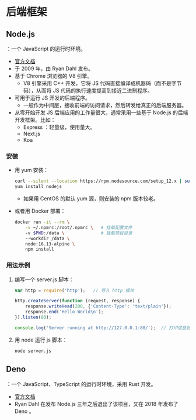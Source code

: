 # 后端框架

## Node.js

：一个 JavaScript 的运行时环境。
- [官方文档](https://nodejs.org/en/docs/guides/)
- 于 2009 年，由 Ryan Dahl 发布。
- 基于 Chrome 浏览器的 V8 引擎。
  - V8 引擎采用 C++ 开发，它将 JS 代码直接编译成机器码（而不是字节码），从而将 JS 代码的执行速度提高到接近二进制程序。
- 可用于运行 JS 开发的后端程序。
  - 一般作为中间层，接收前端的访问请求，然后转发给真正的后端服务器。
- 从零开始开发 JS 后端应用的工作量很大，通常采用一些基于 Node.js 的后端开发框架。比如：
  - Express ：轻量级，使用量大。
  - Next.js
  - Koa

### 安装

- 用 yum 安装：
  ```sh
  curl --silent --location https://rpm.nodesource.com/setup_12.x | sudo bash -
  yum install nodejs
  ```
  - 如果用 CentOS 的默认 yum 源，则安装的 npm 版本较老。

- 或者用 Docker 部署：
  ```sh
  docker run -it --rm \
      -v ~/.npmrc:/root/.npmrc \   # 挂载配置文件
      -v $PWD:/data \              # 挂载项目目录
      --workdir /data \
      node:16.13-alpine \
      npm install
  ```

### 用法示例

1. 编写一个 server.js 脚本：
    ```js
    var http = require('http');   // 导入 http 模块

    http.createServer(function (request, response) {
        response.writeHead(200, {'Content-Type': 'text/plain'});
        response.end('Hello World\n');
    }).listen(80);

    console.log('Server running at http://127.0.0.1:80/');  // 打印信息到 Linux 终端
    ```

2. 用 node 运行 js 脚本：
    ```sh
    node server.js
    ```

## Deno

：一个 JavaScript、TypeScript 的运行时环境，采用 Rust 开发。
- [官方文档](https://deno.land/)
- Ryan Dahl 在发布 Node.js 三年之后退出了该项目，又在 2018 年发布了 Deno 。
